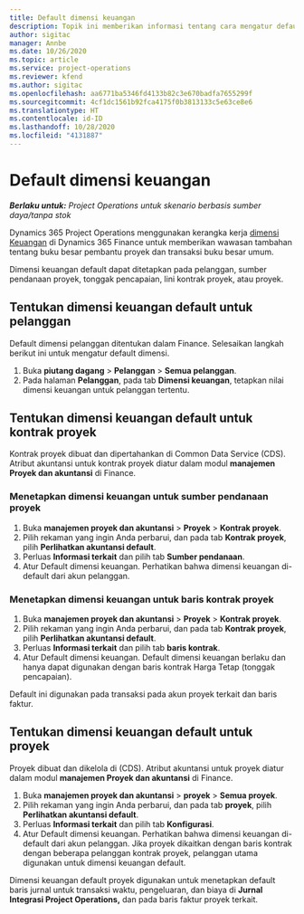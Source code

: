 ```yaml
---
title: Default dimensi keuangan
description: Topik ini memberikan informasi tentang cara mengatur default dimensi keuangan.
author: sigitac
manager: Annbe
ms.date: 10/26/2020
ms.topic: article
ms.service: project-operations
ms.reviewer: kfend
ms.author: sigitac
ms.openlocfilehash: aa6771ba5346fd4133b82c3e670badfa7655299f
ms.sourcegitcommit: 4cf1dc1561b92fca4175f0b3813133c5e63ce8e6
ms.translationtype: HT
ms.contentlocale: id-ID
ms.lasthandoff: 10/28/2020
ms.locfileid: "4131887"
---
```

# <a name="financial-dimension-defaults"></a>Default dimensi keuangan

_**Berlaku untuk:** Project Operations untuk skenario berbasis sumber daya/tanpa stok_

Dynamics 365 Project Operations menggunakan kerangka kerja [dimensi Keuangan](https://docs.microsoft.com/dynamics365/finance/general-ledger/financial-dimensions) di Dynamics 365 Finance untuk memberikan wawasan tambahan tentang buku besar pembantu proyek dan transaksi buku besar umum.

Dimensi keuangan default dapat ditetapkan pada pelanggan, sumber pendanaan proyek, tonggak pencapaian, lini kontrak proyek, atau proyek.

## <a name="define-default-financial-dimensions-for-a-customer"></a>Tentukan dimensi keuangan default untuk pelanggan

Default dimensi pelanggan ditentukan dalam Finance. Selesaikan langkah berikut ini untuk mengatur default dimensi.

1. Buka **piutang dagang** > **Pelanggan** > **Semua pelanggan**.
2. Pada halaman **Pelanggan**, pada tab **Dimensi keuangan**, tetapkan nilai dimensi keuangan untuk pelanggan tertentu.

## <a name="define-default-financial-dimensions-for-project-contracts"></a>Tentukan dimensi keuangan default untuk kontrak proyek

Kontrak proyek dibuat dan dipertahankan di Common Data Service (CDS). Atribut akuntansi untuk kontrak proyek diatur dalam modul **manajemen Proyek dan akuntansi** di Finance.

### <a name="set-financial-dimensions-for-a-project-funding-source"></a>Menetapkan dimensi keuangan untuk sumber pendanaan proyek

1. Buka **manajemen proyek dan akuntansi** > **Proyek** > **Kontrak proyek**.
2. Pilih rekaman yang ingin Anda perbarui, dan pada tab **Kontrak proyek**, pilih **Perlihatkan akuntansi default**.
3. Perluas **Informasi terkait** dan pilih tab **Sumber pendanaan**.
4. Atur Default dimensi keuangan. Perhatikan bahwa dimensi keuangan di-default dari akun pelanggan.

### <a name="set-financial-dimensions-for-a-project-contract-line"></a>Menetapkan dimensi keuangan untuk baris kontrak proyek

1. Buka **manajemen proyek dan akuntansi** > **Proyek** > **Kontrak proyek**.
2. Pilih rekaman yang ingin Anda perbarui, dan pada tab **Kontrak proyek**, pilih **Perlihatkan akuntansi default**.
3. Perluas **Informasi terkait** dan pilih tab **baris kontrak**.
4. Atur Default dimensi keuangan. Default dimensi keuangan berlaku dan hanya dapat digunakan dengan baris kontrak Harga Tetap (tonggak pencapaian).

Default ini digunakan pada transaksi pada akun proyek terkait dan baris faktur.

## <a name="define-default-financial-dimensions-for-projects"></a>Tentukan dimensi keuangan default untuk proyek

Proyek dibuat dan dikelola di (CDS). Atribut akuntansi untuk proyek diatur dalam modul **manajemen Proyek dan akuntansi** di Finance.

1. Buka **manajemen proyek dan akuntansi** > **proyek** > **Semua proyek**.
2. Pilih rekaman yang ingin Anda perbarui, dan pada tab **proyek**, pilih **Perlihatkan akuntansi default**.
3. Perluas **Informasi terkait** dan pilih tab **Konfigurasi**.
4. Atur Default dimensi keuangan. Perhatikan bahwa dimensi keuangan di-default dari akun pelanggan. Jika proyek dikaitkan dengan baris kontrak dengan beberapa pelanggan kontrak proyek, pelanggan utama digunakan untuk dimensi keuangan default.

Dimensi keuangan default proyek digunakan untuk menetapkan default baris jurnal untuk transaksi waktu, pengeluaran, dan biaya di **Jurnal Integrasi Project Operations,** dan pada baris faktur proyek terkait.
